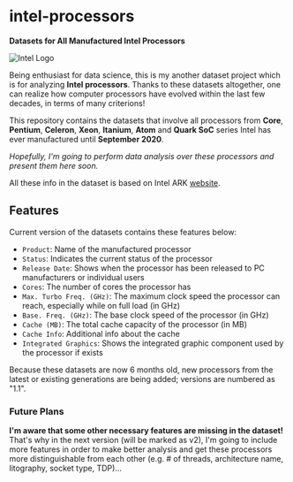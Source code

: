 # intel-processors

**Datasets for All Manufactured Intel Processors**

![Intel Logo](https://i.ibb.co/VTr09cf/intel-logo.png)

Being enthusiast for data science, this is my another dataset project which is for analyzing **Intel processors**. Thanks to these datasets altogether, one can realize how computer processors have evolved within the last few decades, in terms of many criterions!

This repository contains the datasets that involve all processors from **Core**, **Pentium**, **Celeron**, **Xeon**, **Itanium**, **Atom** and **Quark SoC** series Intel has ever manufactured until **September 2020**.

_Hopefully, I'm going to perform data analysis over these processors and present them here soon._

All these info in the dataset is based on Intel ARK [website](https://ark.intel.com/content/www/tr/tr/ark.html).

## Features

Current version of the datasets contains these features below:

- `Product`: Name of the manufactured processor
- `Status`: Indicates the current status of the processor
- `Release Date`: Shows when the processor has been released to PC manufacturers or individual users
- `Cores`: The number of cores the processor has
- `Max. Turbo Freq. (GHz)`: The maximum clock speed the processor can reach, especially while on full load (in GHz)
- `Base. Freq. (GHz)`: The base clock speed of the processor (in GHz)
- `Cache (MB)`: The total cache capacity of the processor (in MB)
- `Cache Info`: Additional info about the cache
- `Integrated Graphics`: Shows the integrated graphic component used by the processor if exists

Because these datasets are now 6 months old, new processors from the latest or existing generations are being added; versions are numbered as "1.1".

### Future Plans

**I'm aware that some other necessary features are missing in the dataset!** That's why in the next version (will be marked as v2), I'm going to include more features in order to make better analysis and get these processors more distinguishable from each other (e.g. # of threads, architecture name, litography, socket type, TDP)...
